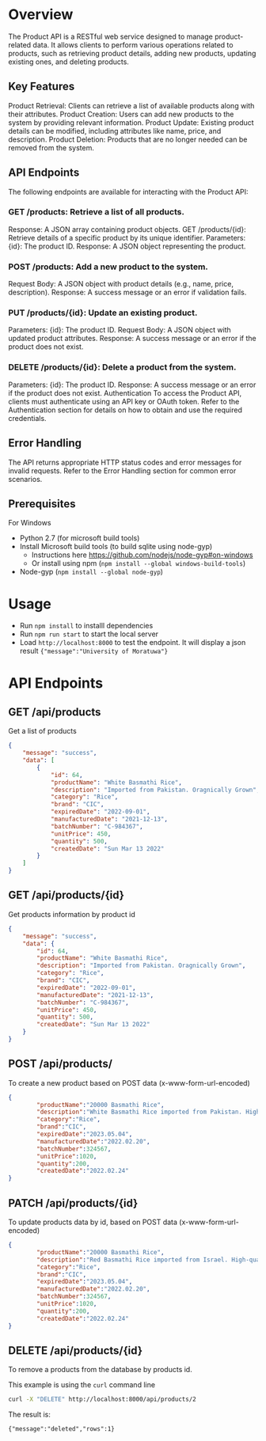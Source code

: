 # Overview
The Product API is a RESTful web service designed to manage product-related data. It allows clients to perform various operations related to products, such as retrieving product details, adding new products, updating existing ones, and deleting products.

## Key Features
Product Retrieval: Clients can retrieve a list of available products along with their attributes.
Product Creation: Users can add new products to the system by providing relevant information.
Product Update: Existing product details can be modified, including attributes like name, price, and description.
Product Deletion: Products that are no longer needed can be removed from the system.

## API Endpoints
The following endpoints are available for interacting with the Product API:

### GET /products: Retrieve a list of all products.
Response: A JSON array containing product objects.
GET /products/{id}: Retrieve details of a specific product by its unique identifier.
Parameters:
{id}: The product ID.
Response: A JSON object representing the product.
### POST /products: Add a new product to the system.
Request Body: A JSON object with product details (e.g., name, price, description).
Response: A success message or an error if validation fails.
### PUT /products/{id}: Update an existing product.
Parameters:
{id}: The product ID.
Request Body: A JSON object with updated product attributes.
Response: A success message or an error if the product does not exist.
### DELETE /products/{id}: Delete a product from the system.
Parameters:
{id}: The product ID.
Response: A success message or an error if the product does not exist.
Authentication
To access the Product API, clients must authenticate using an API key or OAuth token. Refer to the Authentication section for details on how to obtain and use the required credentials.

## Error Handling
The API returns appropriate HTTP status codes and error messages for invalid requests. Refer to the Error Handling section for common error scenarios.

## Prerequisites

For Windows

* Python 2.7 (for microsoft build tools)
* Install Microsoft build tools (to build sqlite using node-gyp)
  * Instructions here https://github.com/nodejs/node-gyp#on-windows
  * Or install using npm (`npm install --global windows-build-tools`)
* Node-gyp (`npm install --global node-gyp`)

# Usage

* Run `npm install` to installl dependencies
* Run `npm run start` to start the local server
* Load `http://localhost:8000` to test the endpoint. It will display a json result `{"message":"University of Moratuwa"}`

# API Endpoints

## GET /api/products

Get a list of products

```json
{
    "message": "success",
    "data": [
        {
            "id": 64,
            "productName": "White Basmathi Rice",
            "description": "Imported from Pakistan. Oragnically Grown",
            "category": "Rice",
            "brand": "CIC",
            "expiredDate": "2022-09-01",
            "manufacturedDate": "2021-12-13",
            "batchNumber": "C-984367",
            "unitPrice": 450,
            "quantity": 500,
            "createdDate": "Sun Mar 13 2022"
        }
    ]
}
```

## GET /api/products/{id}

Get products information by product id

```json
{
    "message": "success",
    "data": {
        "id": 64,
        "productName": "White Basmathi Rice",
        "description": "Imported from Pakistan. Oragnically Grown",
        "category": "Rice",
        "brand": "CIC",
        "expiredDate": "2022-09-01",
        "manufacturedDate": "2021-12-13",
        "batchNumber": "C-984367",
        "unitPrice": 450,
        "quantity": 500,
        "createdDate": "Sun Mar 13 2022"
    }
}
```

## POST /api/products/

To create a new product based on POST data (x-www-form-url-encoded)
```json
{
        "productName":"20000 Basmathi Rice",
        "description":"White Basmathi Rice imported from Pakistan. High-quality rice with extra fragrance. Organically grown.",
        "category":"Rice",
        "brand":"CIC",
        "expiredDate":"2023.05.04",
        "manufacturedDate":"2022.02.20",
        "batchNumber":324567,
        "unitPrice":1020,
        "quantity":200,
        "createdDate":"2022.02.24"
}
````


## PATCH /api/products/{id}

To update products data by id, based on POST data (x-www-form-url-encoded)



```json
{
        "productName":"20000 Basmathi Rice",
        "description":"Red Basmathi Rice imported from Israel. High-quality rice with extra fragrance. Organically grown.",
        "category":"Rice",
        "brand":"CIC",
        "expiredDate":"2023.05.04",
        "manufacturedDate":"2022.02.20",
        "batchNumber":324567,
        "unitPrice":1020,
        "quantity":200,
        "createdDate":"2022.02.24"
}
```

## DELETE /api/products/{id}

To remove a products from the database by products id. 

This example is using the `curl` command line


```bash
curl -X "DELETE" http://localhost:8000/api/products/2
```

The result is:

`{"message":"deleted","rows":1}`











